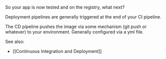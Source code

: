 
So your app is now tested and on the registry, what next?

Deployment pipelines are generally triggered at the end of your CI pipeline.

The CD pipeline pushes the image via some mechanism (git push or whatever) to your environment. Generally configured via a yml file.





See also:
- [[Continuous Integration and Deployment]]